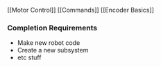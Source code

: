 [[Motor Control]]
[[Commands]]
[[Encoder Basics]]


### Completion Requirements
- Make new robot code
- Create a new subsystem
- etc stuff
